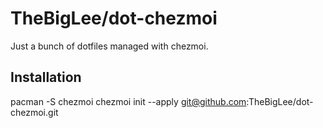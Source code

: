 # TheBigLee/dot-chezmoi
Just a bunch of dotfiles managed with chezmoi.

## Installation
pacman -S chezmoi
chezmoi init --apply git@github.com:TheBigLee/dot-chezmoi.git
